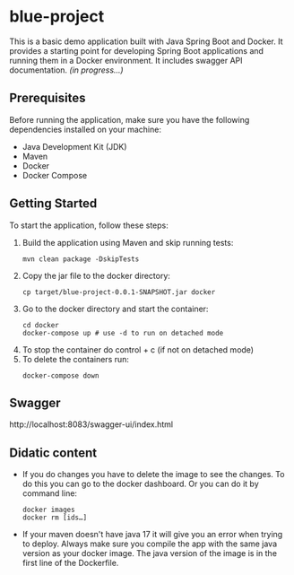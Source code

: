 # blue-project
This is a basic demo application built with Java Spring Boot and Docker. 
It provides a starting point for developing Spring Boot applications and running 
them in a Docker environment. It includes swagger API documentation.
*(in progress...)*

## Prerequisites

Before running the application, make sure you have the following dependencies installed on your machine:

- Java Development Kit (JDK)
- Maven
- Docker
- Docker Compose

## Getting Started

To start the application, follow these steps:

1. Build the application using Maven and skip running tests:
   ```shell
   mvn clean package -DskipTests

2. Copy the jar file to the docker directory:
   ```shell
   cp target/blue-project-0.0.1-SNAPSHOT.jar docker

3. Go to the docker directory and start the container:
    ```shell
   cd docker
   docker-compose up # use -d to run on detached mode

4. To stop the container do control + c (if not on detached mode)
5. To delete the containers run:
    ```shell
   docker-compose down

## Swagger
http://localhost:8083/swagger-ui/index.html

## Didatic content
* If you do changes you have to delete the image to see the changes. To do this you can go to the docker dashboard. Or you can do it by command line:
   ```shell
   docker images
   docker rm [ids…]
* If your maven doesn't have java 17 it will give you an error when trying to deploy. Always make sure you compile the app with the same java version as your docker image. 
The java version of the image is in the first line of the Dockerfile.